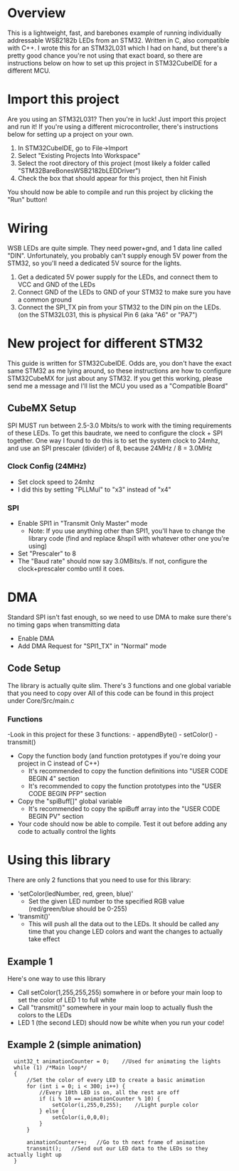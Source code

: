 # Overview
This is a lightweight, fast, and barebones example of running individually addressable WSB2182b LEDs from an STM32.  Written in C, also compatible with C++.
I wrote this for an STM32L031 which I had on hand, but there's a pretty good chance you're not using that exact board, so there are instructions below on how to set up this project in STM32CubeIDE for a different MCU.

# Import this project
Are you using an STM32L031?  Then you're in luck!  Just import this project and run it!
If you're using a different microcontroller, there's instructions below for setting up a project on your own.

1. In STM32CubeIDE, go to File->Import
2. Select "Existing Projects Into Workspace"
3. Select the root directory of this project (most likely a folder called "STM32BareBonesWSB2182bLEDDriver")
4. Check the box that should appear for this project, then hit Finish

You should now be able to compile and run this project by clicking the "Run" button!

# Wiring

WSB LEDs are quite simple.  They need power+gnd, and 1 data line called "DIN".
Unfortunately, you probably can't supply enough 5V power from the STM32, so you'll need a dedicated 5V source for the lights.

1. Get a dedicated 5V power supply for the LEDs, and connect them to VCC and GND of the LEDs
2. Connect GND of the LEDs to GND of your STM32 to make sure you have a common ground
3. Connect the SPI_TX pin from your STM32 to the DIN pin on the LEDs. (on the STM32L031, this is physical Pin 6 (aka "A6" or "PA7")

# New project for different STM32
This guide is written for STM32CubeIDE. Odds are, you don't have the exact same STM32 as me lying around, so these instructions are how to configure STM32CubeMX for just about any STM32.  If you get this working, please send me a message and I'll list the MCU you used as a "Compatible Board"

## CubeMX Setup
SPI MUST run between 2.5-3.0 Mbits/s to work with the timing requirements of these LEDs.  To get this baudrate, we need to configure the clock + SPI together.  One way I found to do this is to set the system clock to 24mhz, and use an SPI prescaler (divider) of 8, because 24MHz / 8 = 3.0MHz

### Clock Config (24MHz)
- Set clock speed to 24mhz
- I did this by setting "PLLMul" to "x3" instead of "x4"

### SPI
- Enable SPI1 in "Transmit Only Master" mode
	- Note: If you use anything other than SPI1, you'll have to change the library code (find and replace &hspi1 with whatever other one you're using)
- Set "Prescaler" to 8
- The "Baud rate" should now say 3.0MBits/s.  If not, configure the clock+prescaler combo until it coes.

# DMA
Standard SPI isn't fast enough, so we need to use DMA to make sure there's no timing gaps when transmitting data
- Enable DMA
- Add DMA Request for "SPI1_TX" in "Normal" mode

## Code Setup
The library is actually quite slim.  There's 3 functions and one global variable that you need to copy over
All of this code can be found in this project under Core/Src/main.c

### Functions
-Look in this project for these 3 functions:
	- appendByte()
	- setColor()
	- transmit()
- Copy the function body (and function prototypes if you're doing your project in C instead of C++)
	- It's recommended to copy the function definitions into "USER CODE BEGIN 4" section
	- It's recommended to copy the function prototypes into the "USER CODE BEGIN PFP" section
- Copy the "spiBuff[]" global variable
	-  It's recommended to copy the spiBuff array into the "USER CODE BEGIN PV" section
- Your code should now be able to compile.  Test it out before adding any code to actually control the lights

# Using this library
There are only 2 functions that you need to use for this library:
- 'setColor(ledNumber, red, green, blue)'
	- Set the given LED number to the specified RGB value (red/green/blue should be 0-255)
- 'transmit()'
	- This will push all the data out to the LEDs.  It should be called any time that you change LED colors and want the changes to actually take effect

## Example 1
Here's one way to use this library
- Call setColor(1,255,255,255) somwhere in or before your main loop to set the color of LED 1 to full white
- Call "transmit()" somewhere in your main loop to actually flush the colors to the LEDs
- LED 1 (the second LED) should now be white when you run your code!

## Example 2 (simple animation)
	  uint32_t animationCounter = 0;	//Used for animating the lights
	  while (1) /*Main loop*/
	  {
		  //Set the color of every LED to create a basic animation
		  for (int i = 0; i < 300; i++) {
			  //Every 10th LED is on, all the rest are off
			  if (i % 10 == animationCounter % 10) {
				  setColor(i,255,0,255);	//Light purple color
			  } else {
				  setColor(i,0,0,0);
			  }
		  }

		  animationCounter++;	//Go to th next frame of animation
		  transmit();	//Send out our LED data to the LEDs so they actually light up
	  }
